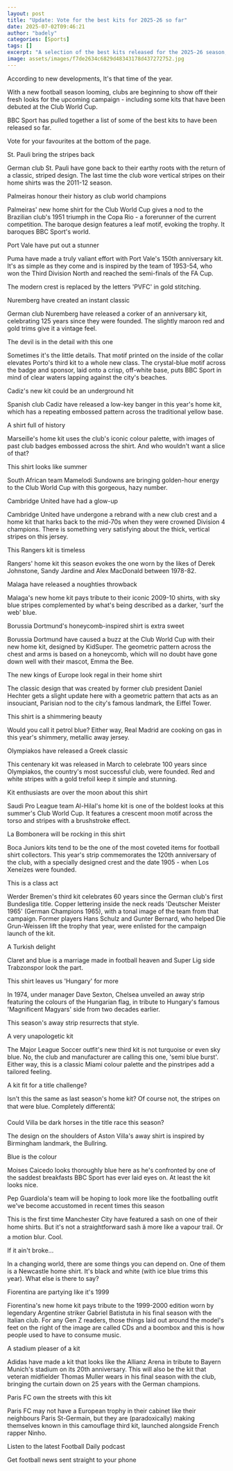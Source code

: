 ```yaml
---
layout: post
title: "Update: Vote for the best kits for 2025-26 so far"
date: 2025-07-02T09:46:21
author: "badely"
categories: [Sports]
tags: []
excerpt: "A selection of the best kits released for the 2025-26 season, including Real Madrid, Newcastle, Arsenal, Palmeiras, St. Pauli, Boca Juniors and more. "
image: assets/images/f7de2634c6829d48343178d437272752.jpg
---
```


According to new developments, It's that time of the year. 

With a new football season looming, clubs are beginning to show off their fresh looks for the upcoming campaign - including some kits that have been debuted at the Club World Cup.

BBC Sport has pulled together a list of some of the best kits to have been released so far. 

Vote for your favourites at the bottom of the page.

St. Pauli bring the stripes back

German club St. Pauli have gone back to their earthy roots with the return of a classic, striped design. The last time the club wore vertical stripes on their home shirts was the 2011-12 season.

Palmeiras honour their history as club world champions

Palmeiras' new home shirt for the Club World Cup gives a nod to the Brazilian club's 1951 triumph in the Copa Rio - a forerunner of the current competition. The baroque design features a leaf motif, evoking the trophy. It baroques BBC Sport's world.

Port Vale have put out a stunner

Puma have made a truly valiant effort with Port Vale's 150th anniversary kit. It's as simple as they come and is inspired by the team of 1953-54, who won the Third Division North and reached the semi-finals of the FA Cup.

The modern crest is replaced by the letters 'PVFC' in gold stitching.

Nuremberg have created an instant classic

German club Nuremberg have released a corker of an anniversary kit, celebrating 125 years since they were founded. The slightly maroon red and gold trims give it a vintage feel.

The devil is in the detail with this one

Sometimes it's the little details. That motif printed on the inside of the collar elevates Porto's third kit to a whole new class. The crystal-blue motif across the badge and sponsor, laid onto a crisp, off-white base, puts BBC Sport in mind of clear waters lapping against the city's beaches.

Cadiz's new kit could be an underground hit

Spanish club Cadiz have released a low-key banger in this year's home kit, which has a repeating embossed pattern across the traditional yellow base.

A shirt full of history

Marseille's home kit uses the club's iconic colour palette, with images of past club badges embossed across the shirt. And who wouldn't want a slice of that?

This shirt looks like summer

South African team Mamelodi Sundowns are bringing golden-hour energy to the Club World Cup with this gorgeous, hazy number.

Cambridge United have had a glow-up

Cambridge United have undergone a rebrand with a new club crest and a home kit that harks back to the mid-70s when they were crowned Division 4 champions. There is something very satisfying about the thick, vertical stripes on this jersey.

This Rangers kit is timeless

Rangers' home kit this season evokes the one worn by the likes of Derek Johnstone, Sandy Jardine and Alex MacDonald between 1978-82.

Malaga have released a noughties throwback

Malaga's new home kit pays tribute to their iconic 2009-10 shirts, with sky blue stripes complemented by what's being described as a darker, 'surf the web' blue.

Borussia Dortmund's honeycomb-inspired shirt is extra sweet

Borussia Dortmund have caused a buzz at the Club World Cup with their new home kit, designed by KidSuper. The geometric pattern across the chest and arms is based on a honeycomb, which will no doubt have gone down well with their mascot, Emma the Bee.

The new kings of Europe look regal in their home shirt

The classic design that was created by former club president Daniel Hechter gets a slight update here with a geometric pattern that acts as an insouciant, Parisian nod to the city's famous landmark, the Eiffel Tower. 

This shirt is a shimmering beauty

Would you call it petrol blue? Either way, Real Madrid are cooking on gas in this year's shimmery, metallic away jersey.

Olympiakos have released a Greek classic

This centenary kit was released in March to celebrate 100 years since Olympiakos, the country's most successful club, were founded. Red and white stripes with a gold trefoil keep it simple and stunning.

Kit enthusiasts are over the moon about this shirt

Saudi Pro League team Al-Hilal's home kit is one of the boldest looks at this summer's Club World Cup. It features a crescent moon motif across the torso and stripes with a brushstroke effect. 

La Bombonera will be rocking in this shirt

Boca Juniors kits tend to be the one of the most coveted items for football shirt collectors. This year's strip commemorates the 120th anniversary of the club, with a specially designed crest and the date 1905 - when Los Xeneizes were founded. 

This is a class act

Werder Bremen's third kit celebrates 60 years since the German club's first Bundesliga title. Copper lettering inside the neck reads 'Deutscher Meister 1965' (German Champions 1965), with a tonal image of the team from that campaign. Former players Hans Schulz and Gunter Bernard, who helped Die Grun-Weissen lift the trophy that year, were enlisted for the campaign launch of the kit.

A Turkish delight

Claret and blue is a marriage made in football heaven and Super Lig side Trabzonspor look the part. 

This shirt leaves us 'Hungary' for more

In 1974, under manager Dave Sexton, Chelsea unveiled an away strip featuring the colours of the Hungarian flag, in tribute to Hungary's famous 'Magnificent Magyars' side from two decades earlier.

This season's away strip resurrects that style.

A very unapologetic kit

The Major League Soccer outfit's new third kit is not turquoise or even sky blue. No, the club and manufacturer are calling this one, 'semi blue burst'. Either way, this is a classic Miami colour palette and the pinstripes add a tailored feeling.

A kit fit for a title challenge?

Isn't this the same as last season's home kit? Of course not, the stripes on that were blue. Completely differentâ¦

Could Villa be dark horses in the title race this season?

The design on the shoulders of Aston Villa's away shirt is inspired by Birmingham landmark, the Bullring.

Blue is the colour

Moises Caicedo looks thoroughly blue here as he's confronted by one of the saddest breakfasts BBC Sport has ever laid eyes on. At least the kit looks nice.

Pep Guardiola's team will be hoping to look more like the footballing outfit we've become accustomed in recent times this season

This is the first time Manchester City have featured a sash on one of their home shirts. But it's not a straightforward sash â more like a vapour trail. Or a motion blur. Cool.

If it ain't broke...

In a changing world, there are some things you can depend on. One of them is a Newcastle home shirt. It's black and white (with ice blue trims this year). What else is there to say?

Fiorentina are partying like it's 1999

Fiorentina's new home kit pays tribute to the 1999-2000 edition worn by legendary Argentine striker Gabriel Batistuta in his final season with the Italian club. For any Gen Z readers, those things laid out around the model's feet on the right of the image are called CDs and a boombox and this is how people used to have to consume music.

A stadium pleaser of a kit

Adidas have made a kit that looks like the Allianz Arena in tribute to Bayern Munich's stadium on its 20th anniversary. This will also be the kit that veteran midfielder Thomas Muller wears in his final season with the club, bringing the curtain down on 25 years with the German champions.

Paris FC own the streets with this kit

Paris FC may not have a European trophy in their cabinet like their neighbours Paris St-Germain, but they are (paradoxically) making themselves known in this camouflage third kit, launched alongside French rapper Ninho.

Listen to the latest Football Daily podcast

Get football news sent straight to your phone

